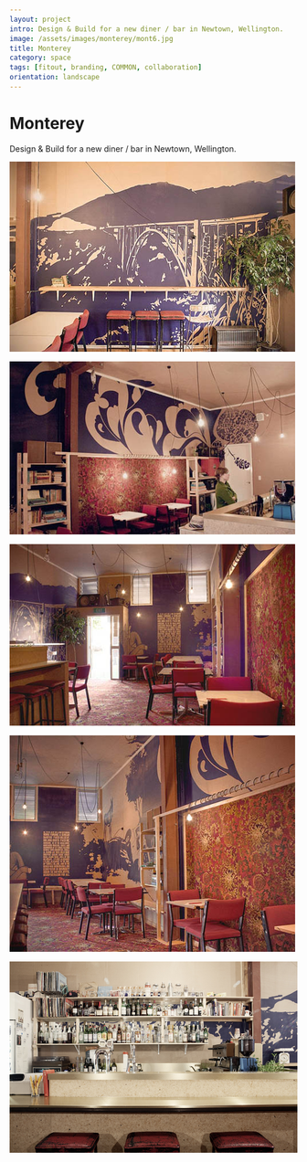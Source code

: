 ```yaml
---
layout: project
intro: Design & Build for a new diner / bar in Newtown, Wellington. 
image: /assets/images/monterey/mont6.jpg
title: Monterey
category: space 
tags: [fitout, branding, COMMON, collaboration]
orientation: landscape
---
```


# Monterey

Design & Build for a new diner / bar in Newtown, Wellington. 

![](/assets/images/monterey/mont1.jpg)

![](/assets/images/monterey/mont2.jpg)

![](/assets/images/monterey/mont3.jpg)

![](/assets/images/monterey/mont4.jpg)

![](/assets/images/monterey/mont5.jpg)


